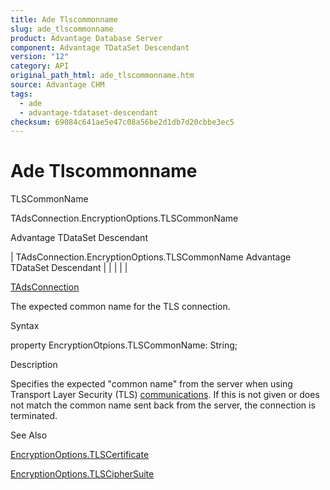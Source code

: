```yaml
---
title: Ade Tlscommonname
slug: ade_tlscommonname
product: Advantage Database Server
component: Advantage TDataSet Descendant
version: "12"
category: API
original_path_html: ade_tlscommonname.htm
source: Advantage CHM
tags:
  - ade
  - advantage-tdataset-descendant
checksum: 69084c641ae5e47c08a56be2d1db7d20cbbe3ec5
---
```


# Ade Tlscommonname

TLSCommonName

TAdsConnection.EncryptionOptions.TLSCommonName

Advantage TDataSet Descendant

| TAdsConnection.EncryptionOptions.TLSCommonName  Advantage TDataSet Descendant |  |  |  |  |

[TAdsConnection](ade_tadsconnection_7.md)

The expected common name for the TLS connection.

Syntax

property EncryptionOtpions.TLSCommonName: String;

Description

Specifies the expected "common name" from the server when using Transport Layer Security (TLS) [communications](master_communications_encryption.md). If this is not given or does not match the common name sent back from the server, the connection is terminated.

See Also

[EncryptionOptions.TLSCertificate](ade_tlscertificate.md)

[EncryptionOptions.TLSCipherSuite](ade_tlsciphersuite.md)
